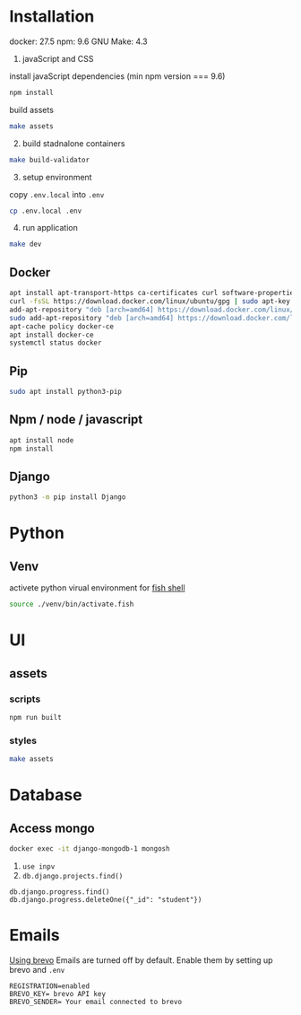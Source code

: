 # Installation

docker:   27.5
npm:      9.6
GNU Make: 4.3

1) javaScript and CSS

install javaScript dependencies (min npm version === 9.6)
```bash
npm install
```

build assets
```bash
make assets
```

2) build stadnalone containers

```bash
make build-validator
```

3) setup environment

copy `.env.local` into `.env`

```bash
cp .env.local .env
```

4) run application

```bash
make dev
```


## Docker

```bash
apt install apt-transport-https ca-certificates curl software-properties-common
curl -fsSL https://download.docker.com/linux/ubuntu/gpg | sudo apt-key add -
add-apt-repository "deb [arch=amd64] https://download.docker.com/linux/ubuntu focal stable"
sudo add-apt-repository "deb [arch=amd64] https://download.docker.com/linux/ubuntu focal stable"
apt-cache policy docker-ce
apt install docker-ce
systemctl status docker
```

## Pip
```bash
sudo apt install python3-pip
```

## Npm / node / javascript
```bash
apt install node
npm install
```

## Django
```bash
python3 -m pip install Django
```

# Python
## Venv

activete python virual environment for [fish shell](https://fishshell.com/)

```bash
source ./venv/bin/activate.fish
```

# UI
## assets
### scripts

```bash
npm run built
```

### styles

```bash
make assets
```

# Database
## Access mongo

```bash
docker exec -it django-mongodb-1 mongosh
```
1. `use inpv`
2. `db.django.projects.find()`


```
db.django.progress.find()
db.django.progress.deleteOne({"_id": "student"})
```

# Emails

[Using brevo](https://www.brevo.com/)
Emails are turned off by default. Enable them by setting up brevo and `.env`

```env
REGISTRATION=enabled
BREVO_KEY= brevo API key
BREVO_SENDER= Your email connected to brevo
```

